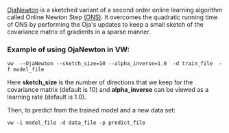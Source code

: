 [OjaNewton](http://arxiv.org/abs/1602.02202) is a sketched variant of a second order online learning algorithm called Online Newton Step [(ONS)](http://www.cs.princeton.edu/~ehazan/papers/log-journal.pdf). It overcomes the quadratic running time of ONS by performing the Oja's updates to keep a small sketch of the covariance matrix of gradients in a sparse manner.

### Example of using OjaNewton in VW:
```
vw  --OjaNewton --sketch_size=10 --alpha_inverse=1.0  -d train_file  -f model_file
```
Here **sketch_size** is the number of directions that we keep for the covariance matrix (default is 10) and **alpha_inverse** can be viewed as a learning rate (default is 1.0).

Then, to predict from the trained model and a new data set:
```
vw -i model_file -d data_file -p predict_file
```